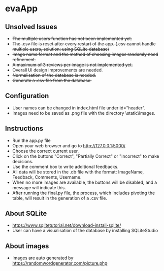 # evaApp
## Unsolved Issues
- ~~The multiple users function has not been implemented yet.~~
- ~~The .csv file is reset after every restart of the app. (.csv cannot handle multiple users, solution: using SQLite database)~~
- ~~Image name format and the method of choosing images randomly need refinement.~~
- ~~A maximum of 3 reviews per image is not implemented yet.~~
- Overall UI design improvements are needed.
- ~~Normalisation of the database is needed.~~
- ~~Generate a .csv file from the database.~~

## Configuration
- User names can be changed in index.html file under id="header".
- Images need to be saved as .png file with the directory \static\images. 

## Instructions
- Run the app.py file
- Open your web browser and go to http://127.0.0.1:5000/
- Choose the correct current user.
- Click on the buttons "Correct", "Partially Correct" or "Incorrect" to make decisions.
- Use the comment box to write additional feedbacks.
- All data will be stored in the .db file with the format: ImageName, Feedback, Comments, Username.
- When no more images are available, the buttons will be disabled, and a message will indicate this.
- After running the final.py file, the process, which includes pivoting the table, will result in the generation of a .csv file.

## About SQLite
- https://www.sqlitetutorial.net/download-install-sqlite/
- User can have a visualisation of the database by installing SQLiteStudio

## About images
- Images are auto generated by https://randomwordgenerator.com/picture.php